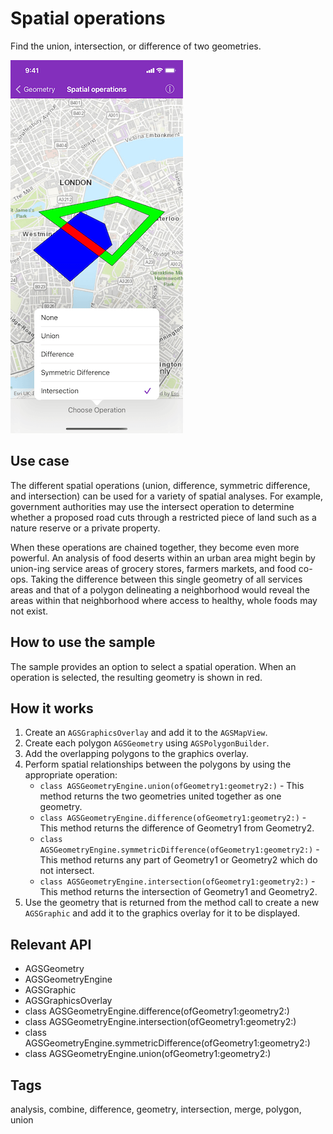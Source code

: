 # Spatial operations

Find the union, intersection, or difference of two geometries.

![Image of spatial operations](spatial-operations.png)

## Use case

The different spatial operations (union, difference, symmetric difference, and intersection) can be used for a variety of spatial analyses. For example, government authorities may use the intersect operation to determine whether a proposed road cuts through a restricted piece of land such as a nature reserve or a private property.

When these operations are chained together, they become even more powerful. An analysis of food deserts within an urban area might begin by union-ing service areas of grocery stores, farmers markets, and food co-ops. Taking the difference between this single geometry of all services areas and that of a polygon delineating a neighborhood would reveal the areas within that neighborhood where access to healthy, whole foods may not exist.

## How to use the sample

The sample provides an option to select a spatial operation. When an operation is selected, the resulting geometry is shown in red.

## How it works

1. Create an `AGSGraphicsOverlay` and add it to the `AGSMapView`.
2. Create each polygon `AGSGeometry` using `AGSPolygonBuilder`.
3. Add the overlapping polygons to the graphics overlay.
4. Perform spatial relationships between the polygons by using the appropriate operation:
    * `class AGSGeometryEngine.union(ofGeometry1:geometry2:)` - This method returns the two geometries united together as one geometry.
    * `class AGSGeometryEngine.difference(ofGeometry1:geometry2:)` - This method returns the difference of Geometry1 from Geometry2.
    * `class AGSGeometryEngine.symmetricDifference(ofGeometry1:geometry2:)` - This method returns any part of Geometry1 or Geometry2 which do not intersect.
    * `class AGSGeometryEngine.intersection(ofGeometry1:geometry2:)` - This method returns the intersection of Geometry1 and Geometry2.
5. Use the geometry that is returned from the method call to create a new `AGSGraphic` and add it to the graphics overlay for it to be displayed.

## Relevant API

* AGSGeometry
* AGSGeometryEngine
* AGSGraphic
* AGSGraphicsOverlay
* class AGSGeometryEngine.difference(ofGeometry1:geometry2:)
* class AGSGeometryEngine.intersection(ofGeometry1:geometry2:)
* class AGSGeometryEngine.symmetricDifference(ofGeometry1:geometry2:)
* class AGSGeometryEngine.union(ofGeometry1:geometry2:)

## Tags

analysis, combine, difference, geometry, intersection, merge, polygon, union
